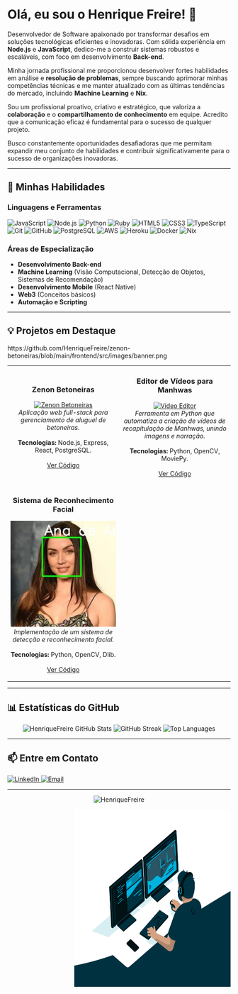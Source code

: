 # Olá, eu sou o Henrique Freire! 👋

Desenvolvedor de Software apaixonado por transformar desafios em soluções tecnológicas eficientes e inovadoras. Com sólida experiência em **Node.js** e **JavaScript**, dedico-me a construir sistemas robustos e escaláveis, com foco em desenvolvimento **Back-end**.

Minha jornada profissional me proporcionou desenvolver fortes habilidades em análise e **resolução de problemas**, sempre buscando aprimorar minhas competências técnicas e me manter atualizado com as últimas tendências do mercado, incluindo **Machine Learning** e **Nix**.

Sou um profissional proativo, criativo e estratégico, que valoriza a **colaboração** e o **compartilhamento de conhecimento** em equipe. Acredito que a comunicação eficaz é fundamental para o sucesso de qualquer projeto.

Busco constantemente oportunidades desafiadoras que me permitam expandir meu conjunto de habilidades e contribuir significativamente para o sucesso de organizações inovadoras.

---

## 🚀 Minhas Habilidades

### Linguagens e Ferramentas

<p align="left">
  <img src="https://img.shields.io/badge/JavaScript-F7DF1E?style=for-the-badge&logo=javascript&logoColor=black" alt="JavaScript" />
  <img src="https://img.shields.io/badge/Node.js-339933?style=for-the-badge&logo=nodedotjs&logoColor=white" alt="Node.js" />
  <img src="https://img.shields.io/badge/Python-3776AB?style=for-the-badge&logo=python&logoColor=white" alt="Python" />
  <img src="https://img.shields.io/badge/Ruby-CC342D?style=for-the-badge&logo=ruby&logoColor=white" alt="Ruby" />
  <img src="https://img.shields.io/badge/HTML5-E34F26?style=for-the-badge&logo=html5&logoColor=white" alt="HTML5" />
  <img src="https://img.shields.io/badge/CSS3-1572B6?style=for-the-badge&logo=css3&logoColor=white" alt="CSS3" />
  <img src="https://img.shields.io/badge/TypeScript-3178C6?style=for-the-badge&logo=typescript&logoColor=white" alt="TypeScript" />
  <img src="https://img.shields.io/badge/Git-F05032?style=for-the-badge&logo=git&logoColor=white" alt="Git" />
  <img src="https://img.shields.io/badge/GitHub-181717?style=for-the-badge&logo=github&logoColor=white" alt="GitHub" />
  <img src="https://img.shields.io/badge/PostgreSQL-316192?style=for-the-badge&logo=postgresql&logoColor=white" alt="PostgreSQL" />
  <img src="https://img.shields.io/badge/AWS-232F3E?style=for-the-badge&logo=amazon-aws&logoColor=white" alt="AWS" />
  <img src="https://img.shields.io/badge/Heroku-430098?style=for-the-badge&logo=heroku&logoColor=white" alt="Heroku" />
  <img src="https://img.shields.io/badge/Docker-2496ED?style=for-the-badge&logo=docker&logoColor=white" alt="Docker" />
  <img src="https://img.shields.io/badge/Nix-5277C3?style=for-the-badge&logo=nixos&logoColor=white" alt="Nix" />
</p>

### Áreas de Especialização

*   **Desenvolvimento Back-end**
*   **Machine Learning** (Visão Computacional, Detecção de Objetos, Sistemas de Recomendação)
*   **Desenvolvimento Mobile** (React Native)
*   **Web3** (Conceitos básicos)
*   **Automação e Scripting**

---

## 💡 Projetos em Destaque

<table>https://github.com/HenriqueFreire/zenon-betoneiras/blob/main/frontend/src/images/banner.png
  <tr>
    <td width="50%">
      <h3 align="center">Zenon Betoneiras</h3>
      <p align="center">
        <a href="https://github.com/HenriqueFreire/zenon-betoneiras" target="_blank">
          <img src="https://raw.githubusercontent.com/HenriqueFreire/zenon-betoneiras/main/frontend/src/images/banner.png" alt="Zenon Betoneiras" width="100%">
        </a>
        <br>
        <em>Aplicação web full-stack para gerenciamento de aluguel de betoneiras.</em>
        <br><br>
        <strong>Tecnologias:</strong> Node.js, Express, React, PostgreSQL.
        <br><br>
        <a href="https://github.com/HenriqueFreire/zenon-betoneiras" target="_blank">Ver Código</a>
        <!-- <a href="#" target="_blank">Live Demo</a> -->
      </p>
    </td>
    <td width="50%">
      <h3 align="center">Editor de Vídeos para Manhwas</h3>
      <p align="center">
        <a href="https://github.com/HenriqueFreire/Manhwa/tree/main/src" target="_blank">
          <img src="https://img.youtube.com/vi/YHW-4fqBHcw/0.jpg" alt="Video Editor" width="100%">
        </a>
        <br>
        <em>Ferramenta em Python que automatiza a criação de vídeos de recapitulação de Manhwas, unindo imagens e narração.</em>
        <br><br>
        <strong>Tecnologias:</strong> Python, OpenCV, MoviePy.
        <br><br>
        <a href="https://github.com/HenriqueFreire/Manhwa/tree/main/src" target="_blank">Ver Código</a>
      </p>
    </td>
  </tr>
  <tr>
    <td width="50%">
      <h3 align="center">Sistema de Reconhecimento Facial</h3>
      <p align="center">
        <a href="https://github.com/HenriqueFreire/DIO/tree/main/Bootcamps/Criando%20um%20Sistema%20de%20Reconhecimento%20Facial%20do%20Zero" target="_blank">
          <img src="recognized_7.jpeg" alt="Facial Recognition" width="100%">
        </a>
        <br>
        <em>Implementação de um sistema de detecção e reconhecimento facial.</em>
        <br><br>
        <strong>Tecnologias:</strong> Python, OpenCV, Dlib.
        <br><br>
        <a href="https://github.com/HenriqueFreire/DIO/tree/main/Bootcamps/Criando%20um%20Sistema%20de%20Reconhecimento%20Facial%20do%20Zero" target="_blank">Ver Código</a>
      </p>
    </td>
  </tr>
</table>

---

## 📊 Estatísticas do GitHub

<p align="center">
  <img src="https://github-readme-stats.vercel.app/api?username=HenriqueFreire&show_icons=true&theme=radical" alt="HenriqueFreire GitHub Stats" />
  <img src="https://github-readme-streak-stats.herokuapp.com/?user=HenriqueFreire&theme=radical" alt="GitHub Streak" />
  <img src="https://github-readme-stats.vercel.app/api/top-langs/?username=HenriqueFreire&layout=compact&theme=radical" alt="Top Languages" />
</p>

---

## 📫 Entre em Contato
<p align="left">
  <a href="https://www.linkedin.com/in/henrique-tech/" target="_blank">
    <img src="https://img.shields.io/badge/LinkedIn-0077B5?style=for-the-badge&logo=linkedin&logoColor=white" alt="LinkedIn">
  </a>
  <a href="mailto:henriquefreire@outlook.com.br" target="_blank">
    <img src="https://img.shields.io/badge/Email-0078D4?style=for-the-badge&logo=microsoft-outlook&logoColor=white" alt="Email">
  </a>
</p>

---

<p align="center"> <img src="https://komarev.com/ghpvc/?username=HenriqueFreire" alt="HenriqueFreire" /> </p>

<!-- GIF de codificação -->
<img align="right" alt="GIF" src="https://github.com/HenriqueFreire/HenriqueFreire/blob/master/code.gif?raw=true" width="70%" height="400px" />

